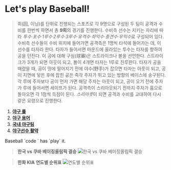 # Let's play Baseball!

> 회(回, 이닝)를 단위로 진행되는 스포츠로 각 9명으로 구성된 두 팀이 공격과 수비를 한번씩 하면서 총 **9회**의 경기를 진행한다.
수비측 선수는 지키는 자리에 따라 *투수·포수·1루수·2루수·3루수·유격수·좌익수·중견수·우익수*로 구성되어 있다. 
수비측 선수들이 수비 위치에 들어가면 공격측은 1명씩 타석에 들어가는 데, 이 선수를 타자라 한다. 
타자가 들어서면 마운드에 올라있는 투수는 타자를 향하여 공을 던진다. 이 공에 대해 구심(球審)은 스트라이크나 볼을 선언한다. 
스트라이크가 3개가 되면 아웃이 되고, 볼이 4개면 타자는 1루로 진루한다. 
타자가 공을 때렸을 때, 공이 땅에 떨어지기 전에 야수(野手)가 잡으면 타자는 아웃이 되고, 공이 지면에 닿은 후에 잡힌 공은 즉각 주자가 뛰고 있는 방향의 베이스에 송구된다.
각 루에 주자보다 공이 먼저 가면 해당 주자는 아웃이 되고, 공이 오기 전에 주자가 루에 들어서면 세이프가 된다. 공격측이 스리아웃되기 전까지 주자가 홈으로 돌아오면 각 1점씩 득점이 된다. *스리아웃*이 되면 공격과 수비를 교대하여 다시 같은 요령으로 진행한다.

1. [**야구 룰**](http://blog.naver.com/hyundai_blog/220326563716)
2. [**야구 용어**](http://search.naver.com/search.naver?sm=tab_hty.top&where=nexearch&ie=utf8&query=%EC%95%BC%EA%B5%AC+%EC%9A%A9%EC%96%B4)
3. [**국내 야구팀**](http://sports.news.naver.com/record/index.nhn?uCategory=kbaseball&category=kbo&year=2015)
4. [**야구선수 활약**](http://sports.news.naver.com/record/index.nhn?uCategory=kbaseball&category=kbo&year=2015)

Baseball \`code \` has \`play\` it.

> **한국 vs 쿠바 베이징올림픽 결승**
![한국 vs 쿠바 베이징올림픽 결승](http://imgnews.naver.com/image/109/2008/08/23/200808232234101101_1.jpg)

> **한화 KIA 연도별 순위표**
![연도별 순위표](http://postfiles9.naver.net/20130509_152/inki10004_13681115682382NrNY_JPEG/%B1%E2%BE%C6%2C%C7%D1%C8%AD.jpg?type=w1)

<div><object width="560" height="315"><param name="movie" value="https://www.youtube.com/v/l--ZW9T9QCk?version=3"></param><param name="allowFullScreen" value="true"></param><param name="allowscriptaccess" value="always"></param><embed src="https://www.youtube.com/v/l--ZW9T9QCk?version=3" type="application/x-shockwave-flash" width="560" height="315" allowscriptaccess="always" allowfullscreen="true"></embed></object></div><p>


